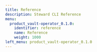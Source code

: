 ```yaml
---
title: Reference
description: Steward CLI Reference
menu:
  product_vault-operator_0.1.0:
    identifier: reference
    name: Reference
    weight: 1000
left_menu: product_vault-operator_0.1.0
---
```

